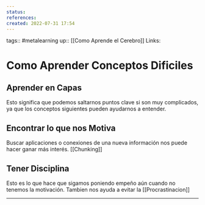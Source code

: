 ```yaml
---
status:
references:
created: 2022-07-31 17:54
---
```

tags:: #metalearning 
up:: [[Como Aprende el Cerebro]]
Links: 
# Como Aprender Conceptos Dificiles
## Aprender en Capas
Esto significa que podemos saltarnos puntos clave si son muy complicados, ya que los conceptos siguientes pueden ayudarnos a entender.

## Encontrar lo que nos Motiva
Buscar aplicaciones o conexiones de una nueva información nos puede hacer ganar más interés. [[Chunking]]

## Tener Disciplina
Esto es lo que hace que sigamos poniendo empeño aún cuando no tenemos la motivación. Tambien nos ayuda a evitar la [[Procrastinacion]]
___
